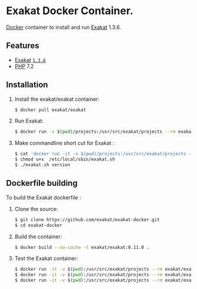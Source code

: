 # Exakat Docker Container.

[Docker](https://www.docker.com) container to install and run [Exakat](https://www.exakat.io/) 1.3.6.

## Features

* [Exakat](https://www.exakat.io/) [`1.3.6`](https://github.com/exakat/exakat.git)
* [PHP](https://php.net) 7.2

## Installation

1. Install the exakat/exakat container:

    ``` sh
	$ docker pull exakat/exakat
	```

2. Run Exakat:

    ``` sh
	$ docker run -v $(pwd)/projects:/usr/src/exakat/projects --rm exakat/exakat run
    ```

3. Make commandline short cut for Exakat :

    ``` sh
    $ cat 'docker run -it -v $(pwd)/projects:/usr/src/exakat/projects --rm --name my-exakat exakat/exakat $1' > /etc/local/sbin/exakat.sh
    $ chmod u+x  /etc/local/sbin/exakat.sh
    $ ./exakat.sh version
    ```

## Dockerfile building

To build the Exakat dockerfile : 

1. Clone the source:

    ``` sh
	$ git clone https://github.com/exakat/exakat-docker.git
	$ cd exakat-docker
    ```

2. Build the container:

    ``` sh
	$ docker build --no-cache -t exakat/exakat:0.11.0 .
    ```

4. Test the Exakat container:

    ``` sh
    $ docker run -it -v $(pwd):/usr/src/exakat/projects --rm exakat/exakat doctor
    $ docker run -it -v $(pwd):/usr/src/exakat/projects --rm exakat/exakat init -p nlptools -R https://github.com/atrilla/nlptools.git -v
    $ docker run -it -v $(pwd):/usr/src/exakat/projects --rm exakat/exakat project -v -p nlptools
	```

